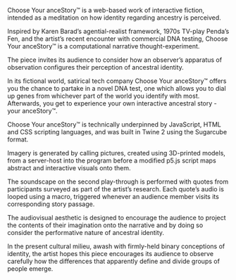 Choose Your anceStory™ is a web-based work of interactive fiction, intended as a meditation on how identity regarding ancestry is perceived. 

Inspired by Karen Barad’s agential-realist framework, 1970s TV-play Penda’s Fen, and the artist’s recent encounter with commercial DNA testing, Choose Your anceStory™ is a computational narrative thought-experiment. 

The piece invites its audience to consider how an observer’s apparatus of observation configures their perception of ancestral identity. 

In its fictional world, satirical tech company Choose Your anceStory™ offers you the chance to partake in a novel DNA test, one which allows you to dial up genes from whichever part of the world you identify with most. Afterwards, you get to experience your own interactive ancestral story - your anceStory™. 

Choose Your anceStory™ is technically underpinned by JavaScript, HTML and CSS scripting languages, and was built in Twine 2 using the Sugarcube format. 

Imagery is generated by calling pictures, created using 3D-printed models, from a server-host into the program before a modified p5.js script maps abstract and interactive visuals onto them. 

The soundscape on the second play-through is performed with quotes from participants surveyed as part of the artist’s research. Each quote’s audio is looped using a macro, triggered whenever an audience member visits its corresponding story passage. 

The audiovisual aesthetic is designed to encourage the audience to project the contents of their imagination onto the narrative and by doing so consider the performative nature of ancestral identity.

In the present cultural milieu, awash with firmly-held binary conceptions of identity, the artist hopes this piece encourages its audience to observe carefully how the differences that apparently define and divide groups of people emerge.